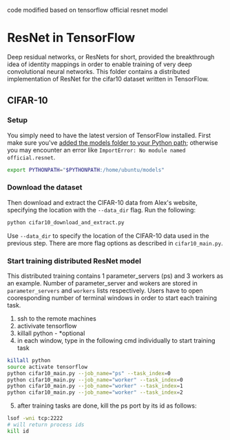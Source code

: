
code modified based on tensorflow official resnet model

# ResNet in TensorFlow

Deep residual networks, or ResNets for short, provided the breakthrough idea of
identity mappings in order to enable training of very deep convolutional neural
networks. This folder contains a distributed implementation of ResNet for the cifar10
dataset written in TensorFlow. 

## CIFAR-10

### Setup

You simply need to have the latest version of TensorFlow installed.
First make sure you've [added the models folder to your Python path](/official/#running-the-models); otherwise you may encounter an error like `ImportError: No module named official.resnet`.

``` bash
export PYTHONPATH="$PYTHONPATH:/home/ubuntu/models"
```
### Download the dataset
Then download and extract the CIFAR-10 data from Alex's website, specifying the location with the `--data_dir` flag. Run the following:

```bash
python cifar10_download_and_extract.py
```

Use `--data_dir` to specify the location of the CIFAR-10 data used in the previous step. There are more flag options as described in `cifar10_main.py`.

### Start training distributed ResNet model
 This distributed training contains 1 parameter_servers (ps) and 3 workers as an example. Number of parameter_server and wokers are stored in `parameter_servers` and `workers` lists respectively. Users have to open cooresponding number of terminal windows in order to start each training task.
 
1. ssh to the remote machines
2. activivate tensorflow
3. killall python - *optional
4. in each window, type in the following cmd individually to start training task
 ```bash
killall python
source activate tensorflow
python cifar10_main.py --job_name="ps" --task_index=0
python cifar10_main.py --job_name="worker" --task_index=0
python cifar10_main.py --job_name="worker" --task_index=1 
python cifar10_main.py --job_name="worker" --task_index=2 
 ```
5. after training tasks are done, kill the ps port by its id as follows:
```bash
lsof -wni tcp:2222
# will return process ids
kill id
```
